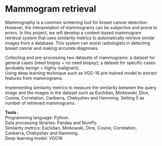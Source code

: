 # Mammogram retrieval

Mammography is a common screening tool for breast cancer detection. However, the interpretation of mammograms can be subjective and prone to errors. In this project, we will develop a content-based mammogram retrieval system that uses similarity metrics to automatically retrieve similar images from a database. This system can assist radiologists in detecting breast cancer and making accurate diagnoses.

Collecting and pre-processing two datasets of mammograms: a dataset for general cases (need biopsy + no need biopsy);  a dataset for specific cases (probably benign + highly malignant). <br>
Using deep learning technique such as VGG-16 pre-trained model to extract features from mammograms. 

Implementing similarity metrics to measure the similarity between the query image and the images in the dataset such as Euclidian, Minkowski, Dice, Cosine, Correlation, Canberra, Chebyshev and Hamming.
Setting 5 as number of retrieved mammograms.

**Tools :** <br >
Programming language: Python. <br >
Data processing libraries: Pandas and NumPy. <br >
Similarity metrics: Euclidian, Minkowski, Dice, Cosine, Correlation, Canberra, Chebyshev and Hamming. <br >
Deep learning model: VGG16
